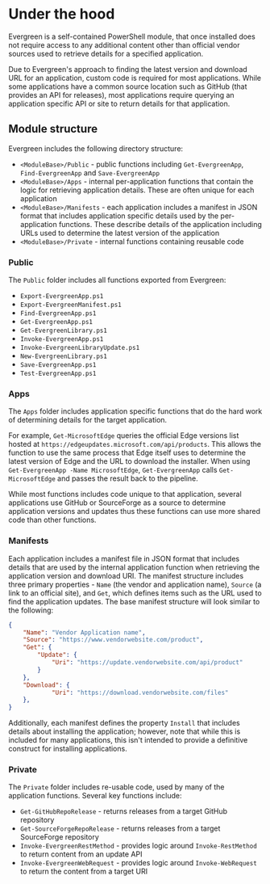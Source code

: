 # Under the hood

Evergreen is a self-contained PowerShell module, that once installed does not require access to any additional content other than official vendor sources used to retrieve details for a specified application.

Due to Evergreen's approach to finding the latest version and download URL for an application, custom code is required for most applications. While some applications have a common source location such as GitHub (that provides an API for releases), most applications require querying an application specific API or site to return details for that application.

## Module structure

Evergreen includes the following directory structure:

* `<ModuleBase>/Public` - public functions including `Get-EvergreenApp`, `Find-EvergreenApp` and `Save-EvergreenApp`
* `<ModuleBase>/Apps` - internal per-application functions that contain the logic for retrieving application details. These are often unique for each application
* `<ModuleBase>/Manifests` - each application includes a manifest in JSON format that includes application specific details used by the per-application functions. These describe details of the application including URLs used to determine the latest version of the application
* `<ModuleBase>/Private` - internal functions containing reusable code

### Public

The `Public` folder includes all functions exported from Evergreen:

* `Export-EvergreenApp.ps1`
* `Export-EvergreenManifest.ps1`
* `Find-EvergreenApp.ps1`
* `Get-EvergreenApp.ps1`
* `Get-EvergreenLibrary.ps1`
* `Invoke-EvergreenApp.ps1`
* `Invoke-EvergreenLibraryUpdate.ps1`
* `New-EvergreenLibrary.ps1`
* `Save-EvergreenApp.ps1`
* `Test-EvergreenApp.ps1`

### Apps

The `Apps` folder includes application specific functions that do the hard work of determining details for the target application.

For example, `Get-MicrosoftEdge` queries the official Edge versions list hosted at `https://edgeupdates.microsoft.com/api/products`. This allows the function to use the same process that Edge itself uses to determine the latest version of Edge and the URL to download the installer. When using `Get-EvergreenApp -Name MicrosoftEdge`, `Get-EvergreenApp` calls `Get-MicrosoftEdge` and passes the result back to the pipeline.

While most functions includes code unique to that application, several applications use GitHub or SourceForge as a source to determine application versions and updates thus these functions can use more shared code than other functions.

### Manifests

Each application includes a manifest file in JSON format that includes details that are used by the internal application function when retrieving the application version and download URI. The manifest structure includes three primary properties - `Name` (the vendor and application name), `Source` (a link to an official site), and `Get`, which defines items such as the URL used to find the application updates. The base manifest structure will look similar to the following:

```json
{
    "Name": "Vendor Application name",
    "Source": "https://www.vendorwebsite.com/product",
    "Get": {
        "Update": {
            "Uri": "https://update.vendorwebsite.com/api/product"
        }
    },
    "Download": {
            "Uri": "https://download.vendorwebsite.com/files"
    },
}
```

Additionally, each manifest defines the property `Install` that includes details about installing the application; however, note that while this is included for many applications, this isn't intended to provide a definitive construct for installing applications.

### Private

The `Private` folder includes re-usable code, used by many of the application functions. Several key functions include:

* `Get-GitHubRepoRelease` - returns releases from a target GitHub repository
* `Get-SourceForgeRepoRelease` - returns releases from a target SourceForge repository
* `Invoke-EvergreenRestMethod` - provides logic around `Invoke-RestMethod` to return content from an update API
* `Invoke-EvergreenWebRequest` - provides logic around `Invoke-WebRequest` to return the content from a target URI
